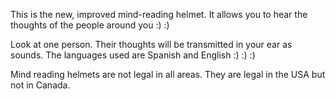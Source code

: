 This is the new, improved mind-reading helmet. It allows you to hear the thoughts of the people around you :) :) 

Look at one person. Their thoughts will be transmitted in your ear as sounds. The languages used are Spanish and English :) :) :)


Mind reading helmets are not legal in all areas. They are legal in the USA but not in Canada.
